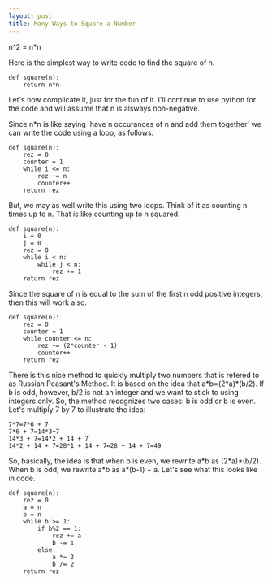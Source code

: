 ```yaml
---
layout: post
title: Many Ways to Square a Number
---
```


n^2 = n\*n

Here is the simplest way to write code to find the square of n.

```
def square(n):
    return n*n
```

Let's now complicate it, just for the fun of it. I'll continue to use python for the code and will assume that n is alsways non-negative.

Since n\*n is like saying 'have n occurances of n and add them together' we can write the code using a loop, as follows.

```
def square(n):
    rez = 0
    counter = 1
    while i <= n:
        rez += n
        counter++
    return rez
```

But, we may as well write this using two loops. Think of it as counting n times up to n. That is like counting up to n squared.	

```
def square(n):
    i = 0
    j = 0
    rez = 0
    while i < n:
        while j < n:
            rez += 1
    return rez
```

Since the square of n is equal to the sum of the first n odd positive integers, then this will work also.

```
def square(n):
    rez = 0
    counter = 1
    while counter <= n:
        rez += (2*counter - 1)
        counter++
    return rez
```

There is this nice method to quickly multiply two numbers that is refered to as Russian Peasant's Method. It is based on the idea that a\*b=(2\*a)*(b/2). If b is odd, however, b/2 is not an integer and we want to stick to using integers only. So, the method recognizes two cases: b is odd or b is even. Let's multiply 7 by 7 to illustrate the idea:

```
7*7=7*6 + 7
7*6 + 7=14*3+7
14*3 + 7=14*2 + 14 + 7
14*2 + 14 + 7=28*1 + 14 + 7=28 + 14 + 7=49
```

So, basically, the idea is that when b is even, we rewrite a\*b as (2\*a)\*(b/2). When b is odd, we rewrite a\*b as a\*(b-1) + a. Let's see what this looks like in code.

```
def square(n):
    rez = 0
    a = n
    b = n
    while b >= 1:
        if b%2 == 1:
            rez += a
            b -= 1
        else:
            a *= 2
            b /= 2
    return rez
        
```
